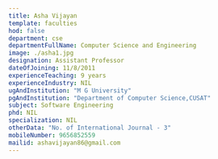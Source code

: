 ```yaml
---
title: Asha Vijayan
template: faculties
hod: false
department: cse
departmentFullName: Computer Science and Engineering
image: ./asha1.jpg
designation: Assistant Professor
dateOfJoining: 11/8/2011
experienceTeaching: 9 years
experienceIndustry: NIL
ugAndInstitution: "M G University"
pgAndInstitution: "Department of Computer Science,CUSAT"
subject: Software Engineering
phd: NIL
specialization: NIL
otherData: "No. of International Journal - 3"
mobileNumber: 9656852559
mailid: ashavijayan86@gmail.com
---
```

